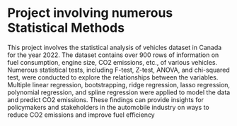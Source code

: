 # Project involving numerous Statistical Methods
This project involves the statistical analysis of vehicles dataset in Canada for the year 2022. The 
dataset contains over 900 rows of information on fuel consumption, engine size, CO2 emissions, 
etc., of various vehicles. Numerous statistical tests, including F-test, Z-test, ANOVA, and chi-squared test, were conducted to explore the relationships between the variables. 
Multiple linear regression, bootstrapping, ridge regression, lasso regression, polynomial regression, and spline regression were applied to model the data and predict CO2 emissions. These findings can provide insights for policymakers and stakeholders in the automobile industry on ways to reduce CO2 emissions and improve fuel efficiency
